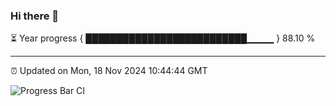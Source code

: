 ### Hi there 👋

⏳ Year progress { ██████████████████████████▁▁▁▁ } 88.10 %

---

⏰ Updated on Mon, 18 Nov 2024 10:44:44 GMT

![Progress Bar CI](https://github.com/IshwaranRudhara/GIT-ACTION/workflows/Progress%20Bar%20CI/badge.svg)
